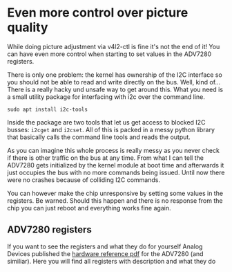 # Even more control over picture quality

While doing picture adjustment via v4l2-ctl is fine it's not the end of it! You can have even
more control when starting to set values in the ADV7280 registers.

There is only one problem: the kernel has ownership of the I2C interface so you should not be
able to read and write directly on the bus. Well, kind of... There is a really hacky und unsafe
way to get around this. What you need is a small utility package for interfacing with i2c over
the command line.

```
sudo apt install i2c-tools
```

Inside the package are two tools that let us get access to blocked I2C busses: `i2cget` and `i2cset`.
All of this is packed in a messy python library that basically calls the command line tools and
reads the output.

As you can imagine this whole process is really messy as you never check if there is other traffic
on the bus at any time. From what I can tell the ADV7280 gets initialized by the kernel module
at boot time and afterwards it just occupies the bus with no more commands being issued. Until now
there were no crashes because of colliding I2C commands.

You can however make the chip unresponsive by setting some values in the registers. Be warned. Should
this happen and there is no response from the chip you can just reboot and everything works fine again.

## ADV7280 registers

If you want to see the registers and what they do for yourself Analog Devices published the <a href="https://www.analog.com/media/en/technical-documentation/user-guides/adv7280_7281_7282_7283_ug-637.pdf">hardware reference pdf</a>
for the ADV7280 (and similiar). Here you will find all registers with description and what they do

